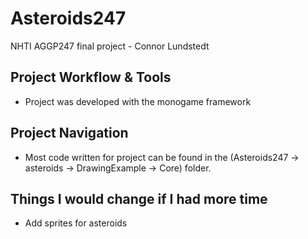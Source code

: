 # Asteroids247
NHTI AGGP247 final project - Connor Lundstedt


## Project Workflow & Tools
- Project was developed with the monogame framework


## Project Navigation
- Most code written for project can be found in the (Asteroids247 -> asteroids -> DrawingExample -> Core) folder.


## Things I would change if I had more time
- Add sprites for asteroids


